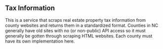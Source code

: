 Tax Information
---------------

This is a service that scraps real estate property tax information from county
websites and returns them in a standardized format.  Counties in NC generally
have old sites with no (or non-public) API access so it must generally be
gotten through scraping HTML websites.  Each county must have its own
implementation here.
